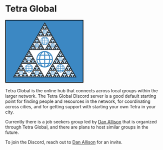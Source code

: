 # Tetra Global

<img src="/tetra-global-logo_blue-bg-black-border.png" width="250px">

Tetra Global is the online hub that connects across local groups within the larger network. The Tetra Global Discord server is a good default starting point for finding people and resources in the network, for coordinating across cities, and for getting support with starting your own Tetra in your city.

Currently there is a job seekers group led by [Dan Allison](https://x.com/danallison) that is organized through Tetra Global, and there are plans to host similar groups in the future.

To join the Discord, reach out to [Dan Allison](https://x.com/danallison) for an invite.
